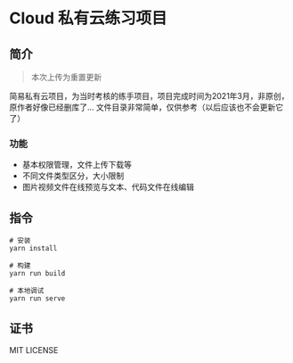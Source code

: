 # Cloud 私有云练习项目

## 简介

> 本次上传为重置更新

简易私有云项目，为当时考核的练手项目，项目完成时间为2021年3月，非原创，原作者好像已经删库了... 文件目录非常简单，仅供参考（以后应该也不会更新它了）

### 功能

- 基本权限管理，文件上传下载等
- 不同文件类型区分，大小限制
- 图片视频文件在线预览与文本、代码文件在线编辑

## 指令

```shell
# 安装
yarn install

# 构建
yarn run build

# 本地调试
yarn run serve
```

## 证书

MIT LICENSE
